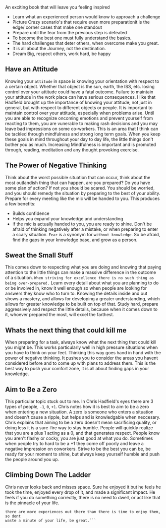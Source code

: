 An exciting book that will leave you feeling inspired

* Learn what an experienced person would know to approach a challenge
* Picture Crazy scenario's that require even more preparationit is the edge/ corner cases that make one standout
* Prepare until the fear from the previous step is defeated
* To become the best one must fully understand the basics.
* The hard challenges that deter others, when overcome make you great.
* It is all about the Journey, not the destination.
* Dream Big, respect others, work hard, be happy

## Have an Attitude

Knowing your `attitude` in space is knowing your orientation with respect to
a certain object. Whether that object is the sun, earth, the ISS, etc.
losing control over your attitude could have a fatal outcome. Failure to
maintain your attitude in the work place can have serious consequences.
I like that Hadfield brought up the importance of knowing your attitude,
not just in general, but with respect to different objects or people. It is
important to maintain control over your attitude, especially when problems arise.
Until you are able to recognize oncoming emotions and prevent yourself from
reacting to them, you are vunerable to making rash decisions and you may leave
bad impressions on some co-workers. This is an area that I think can be tackled
through mindfulness and strong long term goals. When you keep these goals in mind
throughout your day to day life, the little things don't bother you as much.
Increasing Mindfulness is important and is promoted through, reading, meditation
and any thought provoking exercise.

## The Power of Negative Thinking

Think about the worst possible situation that can occur, think about the most
outlandish thing that can happen, are you prepared? Do you have some plan of
action? If not you should be scared. You should be worried, and you should
remedy the situation by preparing to the best of your ability. Prepare for
every meeting like the mic will be handed to you. This produces a few
benefits:
* Builds confidence
* Helps you expand your knowledge and understanding
* If the mic is actually handed to you, you are ready to shine.
Don't be afraid of thinking negatively after a mistake, or when preparing to
enter a scary situation. `Fear` is a synonym for `without knowledge`.
So be afraid, find the gaps in your knowledge base, and grow as a person.


## Sweat the Small Stuff

This comes down to respecting what you are doing and knowing that paying attention
to the little things can make a massive difference in the outcome of a situation.
`When striving for excellence there is no such thing as being over-prepared.`
Learn every detail about what you are planning to do or be involved in,
know it well enough so when people are looking for answers they know who to
turn to. Knowing the details inside and out shows a mastery, and allows for
developing a greater understanding, which allows for greater knowledge to be
built on top of that.
Study hard, prepare aggressively and respect the little details,
because when it comes down to it, whoever prepared the most, will excel the
farthest.


## Whats the next thing that could kill me
When preparing for a task, always know what the next thing that could kill you
might be. This works particularly well in high pressure situations when you have
to think on your feet. Thinking this way goes hand in hand with the power
of negative thinking. It pushes you to consider the areas you havent considered
before and to come up with plans to address them. This is the best way to push
your comfort zone, it is all about finding gaps in your knowledge.


## Aim to Be a Zero
This particular topic stuck out to me. In Chris Hadfield's eyes there are 3
types of people, `-1`, `0`, `+1`. Chris notes how it is best to aim to be a zero
when entering a new situation. A zero is someone who enters a situation and
doesn't cause a ripple, but helps and is knowledgable when neccesary. Chris
explains that aiming to be a zero doesn't mean sacrificing quality, or doing less
it is a sure-fire way to stay humble. People will quickly realize that you are
a plus 1 acting as a 0, and that generates respect. People know you aren't
flashy or cocky, you are just good at what you do. Sometimes when people
try to hard to be a +1 they come off poorly and leave a negative impression
on coworkers. Strive to be the best you can be, be ready for your moment to
shine, but always keep yourself humble and push the people around you up.


## Climbing Down The Ladder
Chris never looks back and misses space. Sure he enjoyed it but he feels he
took the time, enjoyed every drop of it, and made a significant impact.
He feels if you do something correctly, there is no need to dwell, or act like
that is the pinnacle of your life.
```It is just another chapter in the story,
there are more experiences out there than there is time to enjoy them, so dont
waste a minute of your life, be great.```
